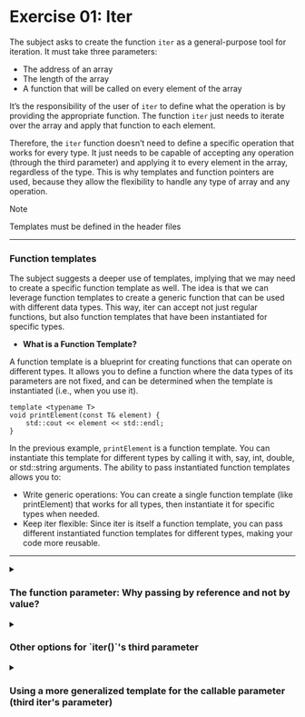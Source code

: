 # Exercise 01: Iter

The subject asks to create the function `iter` as a general-purpose tool for iteration. It must take three parameters:

* The address of an array
* The length of the array
* A function that will be called on every element of the array

It’s the responsibility of the user of `iter` to define what the operation is by providing the appropriate function. The function `iter` just needs to iterate over the array and apply that function to each element.

Therefore, the `iter` function doesn’t need to define a specific operation that works for every type. It just needs to be capable of accepting any operation (through the third parameter) and applying it to every element in the array, regardless of the type. This is why templates and function pointers are used, because they allow the flexibility to handle any type of array and any operation.

> [!NOTE]
> Templates must be defined in the header files

---

### Function templates ###

The subject suggests a deeper use of templates, implying that we may need to create a specific function template as well. The idea is that we can leverage function templates to create a generic function that can be used with different data types. This way, iter can accept not just regular functions, but also function templates that have been instantiated for specific types.

* **What is a Function Template?**

A function template is a blueprint for creating functions that can operate on different types. It allows you to define a function where the data types of its parameters are not fixed, and can be determined when the template is instantiated (i.e., when you use it).

```
template <typename T>
void printElement(const T& element) {
    std::cout << element << std::endl;
}
```
In the previous example, `printElement` is a function template. You can instantiate this template for different types by calling it with, say, int, double, or std::string arguments. The ability to pass instantiated function templates allows you to:

- Write generic operations: You can create a single function template (like printElement) that works for all types, then instantiate it for specific types when needed.
- Keep iter flexible: Since iter is itself a function template, you can pass different instantiated function templates for different types, making your code more reusable.

---

<details>
<summary><h3> The function parameter: Why passing by reference and not by value? </h3></summary>

### Passing by Value is Fine for Basic Types (Scalars)

For simple, scalar types like int, float, or char, copying is inexpensive:

- These types are small in size (typically 4 or 8 bytes).
- Copying them is very fast because they involve just moving a few bytes.
- The overhead of copying is negligible.

This is why passing by value works well for such basic types. Even though each element is copied, the cost is minimal.

### Passing by Value is Less Ideal for Complex Types

What happens when T is a more complex type, such as:

- std::string: Contains dynamically allocated memory.
- User-defined classes: Could include multiple members, dynamically allocated resources, or complex constructors/destructors.

When you pass a complex type by value, the copy operation involves:

- Copying all internal data: For something like a std::string, this may include copying dynamically allocated memory.
- Potentially invoking copy constructors: For user-defined classes, copying may involve running a copy constructor, which could be expensive if it involves deep copying internal resources.

In such cases:

- Performance overhead: Copying complex objects can be much slower, especially in loops where many copies are made.
- Unnecessary resource use: Creating temporary copies can lead to unnecessary memory usage and potential slowdowns.

### Conclusion

Passing by value works for basic types because copying them is cheap and straightforward. For complex types, copying is more expensive and potentially problematic, which is why passing by const T& is preferred—it’s more efficient and avoids unnecessary deep copies.

Passing by `const T&`:

- Avoids copying by passing a reference, which is just a pointer under the hood.
- Ensures that the function operates directly on the original object without creating unnecessary copies.
- Maintains immutability (const) so that the function cannot accidentally modify the original elements.

</details>

<details>
<summary><h3> Other options for `iter()`'s third parameter </h3></summary>

The subject says hat the third parameter ***"can be an instantiated function template"***, suggesting that there are other options. These are the alternatives:

1. **A Regular Function (Non-Template Function)**:

The third parameter can simply be a standard, non-template function that takes a specific type. For instance, if you’re working with an array of `int`, you could pass a function like this:

```
void increment(int& x) {
    x++;
}
```

You can pass this function directly to `iter` when iterating over an int array. The function is specific to `int` and is not a template, but it will still work.

Example usage:

```
int arr[] = {1, 2, 3, 4};
iter(arr, 4, increment);
```

2. **A Lambda Function**:

Lambda functions are a convenient way to define small, inline functions without having to declare them separately.

```
iter(arr, 4, [](int& x) { x *= 2; });  // Doubles each element
```

Here, the lambda captures each element by reference and modifies it directly.

3. **A Function Object (Functor)**:

You can define a class or struct that overloads the `operator()`, turning it into a callable object. This is known as a **functor**

```
struct MultiplyByTwo {
    void operator()(int& x) const {
        x *= 2;
    }
};

iter(arr, 4, MultiplyByTwo());
```

This approach provides even more flexibility, allowing you to store state or define more complex behavior.

</details>

<details>
<summary><h3> Using a more generalized template for the callable parameter (third iter's parameter) </h3></summary>

Using a more generalized template for the callable parameter[^1] can offer even more flexibility and simplify the code.

### The Problem with the Fixed Function Pointer Signature

When you declare the third parameter as a function pointer like this:

```
void iter(T* array, size_t length, void (*f)(const T&))
```

You're requiring that the function passed in must strictly match the signature void (const T&). This is fine in most cases, but it’s limiting if:

- The callable object doesn’t exactly match the signature: For example, a lambda with a slightly different signature or a functor with extra members might not match exactly.

- You want to pass more generic callable objects: Like lambdas that capture variables or functors with state.

### Using a Template for the Callable Parameter

By changing the third parameter to a more generalized template type, you remove the strict requirement of using a function pointer and make the code more flexible:

```
template <typename T, typename F>
void iter(T* array, size_t length, F f) {
    for (size_t i = 0; i < length; i++) {
        f(array[i]);
    }
}
```
This version of iter accepts a function object or a function pointer as the third argument (F f). It doesn't require a specific function signature, which means it can handle both:

- Functions that modify elements of the array (void (*f)(T&))
- Functions that don't modify elements (void (*f)(T const&))
- Functions for arrays of pointers (void (*f)(T*))

This is because F is a generic callable, and C++'s template system will automatically deduce the correct type for F based on how you invoke the iter function. As a result, you don't need explicit primary templates or partial specializations to handle different cases like arrays of pointers. The alternative iter signature:

	void iter(T* array, size_t length, void (*f)(const T &));

iterates over the array with a function that does not modify the elements. To allow element modifications (e.g. increment the values) we would need to create a ***primary template***:

	void iter(T* array, size_t length, void (*f)(T &));

But still both iter() function templates expect an array of elements of type T, where T is either a primitive or user-defined type (like int, float, Point, etc.). Thus, to deal for instance with an array of pointers (int*) we need to create a ***specialized template*** of iter() to handle arrays where T is a pointer type, allowing operations with int* to work correctly:

	void iter(T** array, size_t length, void (*f)(T*));


### Why function templates must be defined in the header file, not in the main file

<details>
<summary><h3> Primary templates and specializations </h3></summary>

 - Primary template:
		A general, unspecialized template that works for all types (like T*). For example:
		```
		template <typename T>
		void incrementElement(T& element) {
    		element += 42;
		}
		```
 
 - Full specialization (`template <>`):
 		It is used when you are providing a specific implementation for a particular type (Point or charin our case).

 - Partial specialization (`template <typename T>`):
 		It is used when you're still using a template parameter but restricting the template to handle a particular case (e.g., arrays of pointers) while keeping flexibility in the specific type.

### Again, difference between iter() receiving function pointer or function template

</details>

[^1]: n C++ terminology, a callable is any object that can be called using the function call operator ().